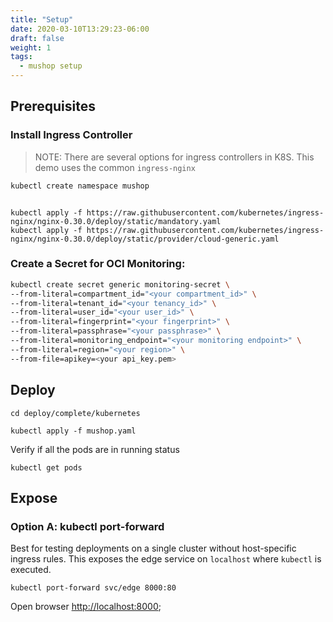 ```yaml
---
title: "Setup"
date: 2020-03-10T13:29:23-06:00
draft: false
weight: 1
tags:
  - mushop setup
---
```


## Prerequisites

### Install Ingress Controller

> NOTE: There are several options for ingress controllers in K8S. This demo uses the common `ingress-nginx`

```bash
kubectl create namespace mushop
```
```text

kubectl apply -f https://raw.githubusercontent.com/kubernetes/ingress-nginx/nginx-0.30.0/deploy/static/mandatory.yaml
kubectl apply -f https://raw.githubusercontent.com/kubernetes/ingress-nginx/nginx-0.30.0/deploy/static/provider/cloud-generic.yaml
```

### Create a Secret for OCI Monitoring:

```bash
kubectl create secret generic monitoring-secret \
--from-literal=compartment_id="<your compartment_id>" \
--from-literal=tenant_id="<your tenancy_id>" \
--from-literal=user_id="<your user_id>" \
--from-literal=fingerprint="<your fingerprint>" \
--from-literal=passphrase="<your passphrase>" \
--from-literal=monitoring_endpoint="<your monitoring endpoint>" \
--from-literal=region="<your region>" \
--from-file=apikey=<your api_key.pem>
```

## Deploy

```
cd deploy/complete/kubernetes
```

```text
kubectl apply -f mushop.yaml
```

Verify if all the pods are in running status 
```text
kubectl get pods
```

## Expose

### Option A: kubectl port-forward

Best for testing deployments on a single cluster without host-specific ingress
rules. This exposes the edge service on `localhost` where `kubectl` is executed.

```text
kubectl port-forward svc/edge 8000:80
```

Open browser [http://localhost:8000](http://localhost:8000);
